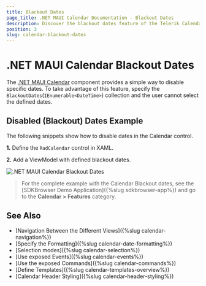 ```yaml
---
title: Blackout Dates
page_title: .NET MAUI Calendar Documentation - Blackout Dates
description: Discover the blackout dates feature of the Telerik Calendar for .NET MAUI control, and learn how to use them to disable specific dates.
position: 3
slug: calendar-blackout-dates
---
```


# .NET MAUI Calendar Blackout Dates

The <a href="https://www.telerik.com/maui-ui/calendar" target="_blank">.NET MAUI Calendar</a> component provides a simple way to disable specific dates. To take advantage of this feature, specify the `BlackoutDates`(`IEnumerable<DateTime>`) collection and the user cannot select the defined dates.

## Disabled (Blackout) Dates Example

The following snippets show how to disable dates in the Calendar control.

**1.** Define the `RadCalendar` control in XAML.

<snippet id='calendar-blackout-dates'/>

**2.** Add a ViewModel with defined blackout dates. 

<snippet id='calendar-blackoutdates-viewmodel'/>

![.NET MAUI Calendar Blackout Dates](images/calendar-blackout-dates.png)

> For the complete example with the Calendar Blackout dates, see the [SDKBrowser Demo Application]({%slug sdkbrowser-app%}) and go to the **Calendar > Features** category.

## See Also

- [Navigation Between the Different Views]({%slug calendar-navigation%})
- [Specify the Formatting]({%slug calendar-date-formatting%})
- [Selection modes]({%slug calendar-selection%}) 
- [Use exposed Events]({%slug calendar-events%})
- [Use the exposed Commands]({%slug calendar-commands%})
- [Define Templates]({%slug calendar-templates-overview%})
- [Calendar Header Styling]({%slug calendar-header-styling%})
